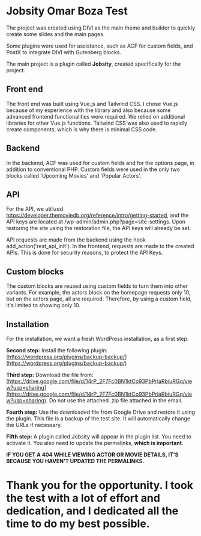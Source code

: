 
# Jobsity Omar Boza Test

The project was created using DIVI as the main theme and builder to quickly create some slides and the main pages.

Some plugins were used for assistance, such as ACF for custom fields, and PostX to integrate DIVI with Gutenberg blocks.

The main project is a plugin called **Jobsity**, created specifically for the project.

## Front end
The front end was built using Vue.js and Tailwind CSS. I chose Vue.js because of my experience with the library and also because some advanced frontend functionalities were required. We relied on additional libraries for other Vue.js functions. Tailwind CSS was also used to rapidly create components, which is why there is minimal CSS code.

## Backend
In the backend, ACF was used for custom fields and for the options page, in addition to conventional PHP. Custom fields were used in the only two blocks called 'Upcoming Movies' and 'Popular Actors'.

## API
For the API, we utilized https://developer.themoviedb.org/reference/intro/getting-started, and the API keys are located at /wp-admin/admin.php?page=site-settings. Upon restoring the site using the restoration file, the API keys will already be set.

API requests are made from the backend using the hook add_action('rest_api_init'). In the frontend, requests are made to the created APIs. This is done for security reasons, to protect the API Keys.

## Custom blocks
The custom blocks are reused using custom fields to turn them into other variants. For example, the actors block on the homepage requests only 10, but on the actors page, all are required. Therefore, by using a custom field, it's limited to showing only 10.

## Installation
For the installation, we want a fresh WordPress installation, as a first step.

**Second step:** Install the following plugin: [https://wordpress.org/plugins/backup-backup/](https://wordpress.org/plugins/backup-backup/)

**Third step:** Download the file from: [https://drive.google.com/file/d/14rP_2F7Fc0BN1ktCo93PbPrlaRbiuRGq/view?usp=sharing](https://drive.google.com/file/d/14rP_2F7Fc0BN1ktCo93PbPrlaRbiuRGq/view?usp=sharing). Do not use the attached .zip file attached in the email.

**Fourth step:** Use the downloaded file from Google Drive and restore it using the plugin. This file is a backup of the test site. It will automatically change the URLs if necessary.

**Fifth step:** A plugin called Jobsity will appear in the plugin list. You need to activate it. You also need to update the permalinks, **which is important**.

**IF YOU GET A 404 WHILE VIEWING ACTOR OR MOVIE DETAILS, IT'S BECAUSE YOU HAVEN'T UPDATED THE PERMALINKS.**

# Thank you for the opportunity. I took the test with a lot of effort and dedication, and I dedicated all the time to do my best possible.


